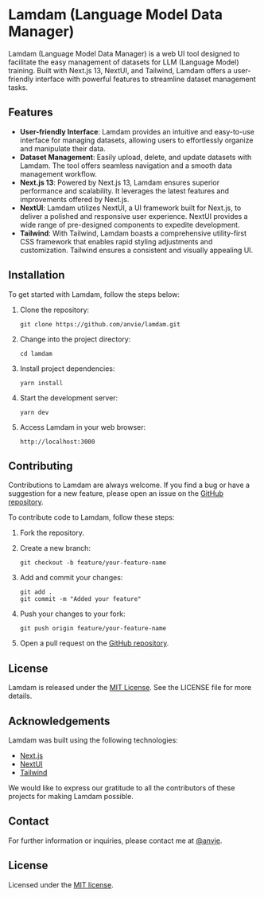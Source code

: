 # Lamdam (Language Model Data Manager)

Lamdam (Language Model Data Manager) is a web UI tool designed to facilitate the easy management of datasets for LLM (Language Model) training. Built with Next.js 13, NextUI, and Tailwind, Lamdam offers a user-friendly interface with powerful features to streamline dataset management tasks.

## Features

- **User-friendly Interface**: Lamdam provides an intuitive and easy-to-use interface for managing datasets, allowing users to effortlessly organize and manipulate their data.
- **Dataset Management**: Easily upload, delete, and update datasets with Lamdam. The tool offers seamless navigation and a smooth data management workflow.
- **Next.js 13**: Powered by Next.js 13, Lamdam ensures superior performance and scalability. It leverages the latest features and improvements offered by Next.js.
- **NextUI**: Lamdam utilizes NextUI, a UI framework built for Next.js, to deliver a polished and responsive user experience. NextUI provides a wide range of pre-designed components to expedite development.
- **Tailwind**: With Tailwind, Lamdam boasts a comprehensive utility-first CSS framework that enables rapid styling adjustments and customization. Tailwind ensures a consistent and visually appealing UI.

## Installation

To get started with Lamdam, follow the steps below:

1. Clone the repository:

   ```
   git clone https://github.com/anvie/lamdam.git
   ```

2. Change into the project directory:

   ```
   cd lamdam
   ```

3. Install project dependencies:

   ```
   yarn install
   ```

4. Start the development server:

   ```
   yarn dev
   ```

5. Access Lamdam in your web browser:

   ```
   http://localhost:3000
   ```

## Contributing

Contributions to Lamdam are always welcome. If you find a bug or have a suggestion for a new feature, please open an issue on the [GitHub repository](https://github.com/anvie/lamdam/issues).

To contribute code to Lamdam, follow these steps:

1. Fork the repository.

2. Create a new branch:

   ```
   git checkout -b feature/your-feature-name
   ```

3. Add and commit your changes:

   ```
   git add .
   git commit -m "Added your feature"
   ```

4. Push your changes to your fork:

   ```
   git push origin feature/your-feature-name
   ```

5. Open a pull request on the [GitHub repository](https://github.com/anvie/lamdam/pulls).

## License

Lamdam is released under the [MIT License](https://opensource.org/licenses/MIT). See the LICENSE file for more details.

## Acknowledgements

Lamdam was built using the following technologies:

- [Next.js](https://nextjs.org/)
- [NextUI](https://nextui.org/)
- [Tailwind](https://tailwindcss.com/)

We would like to express our gratitude to all the contributors of these projects for making Lamdam possible.

## Contact

For further information or inquiries, please contact me at [@anvie](https://twitter.com/anvie).

## License

Licensed under the [MIT license](https://github.com/anvie/lamdam/blob/main/LICENSE).
